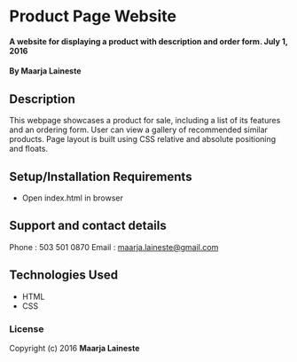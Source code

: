 # Product Page Website

#### A website for displaying a product with description and order form. July 1, 2016

#### By Maarja Laineste

## Description

This webpage showcases a product for sale, including a list of its features and an ordering form. User can view a gallery of recommended similar products. Page layout is built using CSS relative and absolute positioning and floats.

## Setup/Installation Requirements

* Open index.html in browser

## Support and contact details

Phone : 503 501 0870
Email : maarja.laineste@gmail.com

## Technologies Used

* HTML
* CSS

### License

Copyright (c) 2016 **Maarja Laineste**
